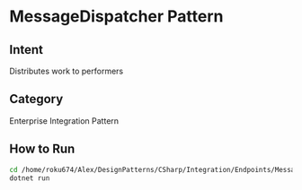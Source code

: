# MessageDispatcher Pattern

## Intent
Distributes work to performers

## Category
Enterprise Integration Pattern

## How to Run
```bash
cd /home/roku674/Alex/DesignPatterns/CSharp/Integration/Endpoints/MessageDispatcher
dotnet run
```
